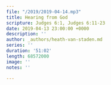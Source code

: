 ```yaml
---
file: "/2019/2019-04-14.mp3"
title: Hearing from God
scripture: Judges 6:1, Judges 6:11-23
date: 2019-04-13 23:00:00 +0000
description: ''
author: _authors/heath-van-staden.md
series: ''
duration: '51:02'
length: 68572000
image: ''
notes: ''

---
```

